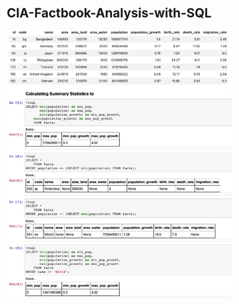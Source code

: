 # CIA-Factbook-Analysis-with-SQL

<img src="https://raw.githubusercontent.com/sunnyyan97/Answering-Business-Questions-with-SQL/main/Screen%20Shot%202021-02-19%20at%203.19.19%20AM.png">
<img src="https://raw.githubusercontent.com/sunnyyan97/CIA-Factbook-Analysis-with-SQL/main/Screen%20Shot%202021-02-19%20at%203.37.40%20AM.png">
